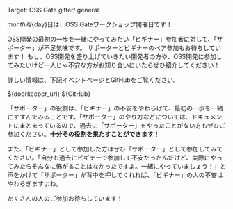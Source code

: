 Target: OSS Gate gitter/ general

${month}月${day}日は、OSS Gateワークショップ開催日です！

OSS開発の最初の一歩を一緒にやってみたい「ビギナー」参加者に対して、「サポーター」が不足気味です。
サポーターとビギナーのペア参加もお待ちしています！
もし、OSS開発を盛り上げていきたい開発者の方や、OSS開発に参加してみたいけど一人じゃ不安な方がお知り合いにいたらぜひ紹介してください！

詳しい情報は、下記イベントページとGitHubをご覧ください。

${doorkeeper_url}
${GitHub}

「サポーター」の役割は、「ビギナー」の不安をやわらげて、最初の一歩を一緒にすすんでみることです。「サポーター」のやり方などについては、ドキュメントにまとまっているので、過去に「サポーター」をやったことがない方もぜひご参加ください。**十分その役割を果たすことができます！**

また、「ビギナー」として参加した方はぜひ「サポーター」として参加してみてください。「自分も過去にビギナーで参加して不安だったんだけど、実際にやってみたらそんなに怖がることはなかったですよ。一緒にやっていましょう！」と声をかけて「サポーター」が背中を押してくれれば、「ビギナー」の人の不安はやわらぎますよね。

たくさんの人のご参加お待ちしています！
